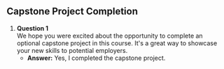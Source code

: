 ## Capstone Project Completion
1. **Question 1**  
   We hope you were excited about the opportunity to complete an optional capstone project in this course. It's a great way to showcase your new skills to potential employers.  
   - **Answer:** Yes, I completed the capstone project.
